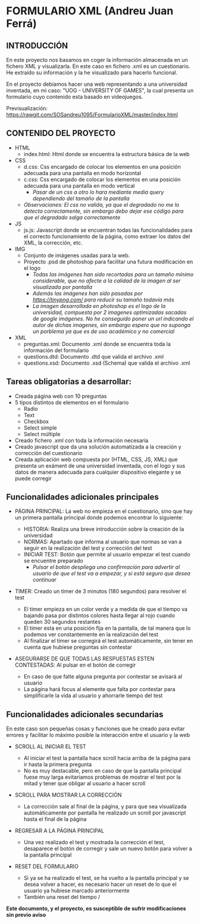 # FORMULARIO XML (Andreu Juan Ferrá)

INTRODUCCIÓN
------------
En este proyecto nos basamos en coger la información almacenada en un fichero XML y visualizarla. En este caso en fichero .xml es un cuestionario. 
He extraído su información y la he visualizado para hacerlo funcional.

En el proyecto debíamos hacer una web representando a una universidad inventada, en mi caso: "UOG - UNIVERSITY OF GAMES", la cual presenta 
un formulario cuyo contenido esta basado en videojuegos.

Previsualización: https://rawgit.com/SOSandreu1095/FormularioXML/master/index.html


CONTENIDO DEL PROYECTO
----------------------

* HTML
  * index.html: Html donde se encuentra la estructura básica de la web
* CSS
  * d.css: Css encargado de colocar los elementos en una posición adecuada para una pantalla en modo horizontal
  * c.css: Css encargado de colocar los elementos en una posición adecuada para una pantalla en modo vertical
    * _Pasar de un css a otro lo hara mediante media query dependiendo del tamaño de la pantalla_
   * _Observaciones: El css no valida, ya que el degradado no me lo detecta correctamente, sin embargo debo dejar ese código para que el degradado salga correctamente_ 
* JS
  * js.js: Javascript donde se encuentran todas las funcionalidades para el correcto funcionamiento de la página, como extraer los datos del XML, la corrección, etc.
* IMG
  * Conjunto de imágenes usadas para la web.
  * Proyecto .psd de photoshop para facilitar una futura modificación en el logo
    * _Todas las imágenes han sido recortadas para un tamaño mínimo considerable, que no afecte a la calidad de la imagen al ser visualizada por pantalla_
    * _Además las imágenes han sido pasadas por https://tinypng.com/ para reducir su tamaño todavía más_
    * _La imagen desarrollada en photoshop es el logo de la universidad, compuesta por 2 imagenes optimizadas sacadas de google imágenes. No he conseguido poner un url indicando el autor de dichas imagenes, sin embargo espero que no suponga un porblema ya que es de uso académico y no comercial_
* XML
  * preguntas.xml: Documento .xml donde se encuentra toda la información del formulario
  * questions.dtd: Documento .dtd que valida el archivo .xml
  * questions.xsd: Documento .xsd (Schema) que valida el archivo .xml
    
Tareas obligatorias a desarrollar:
---------------------------------
* Creada página web con 10 preguntas
* 5 tipos distintos de elementos en el formulario
  * Radio
  * Text
  * Checkbox
  * Select simple
  * Select múltiple
* Creado fichero .xml con toda la información necesaria
* Creado javascript que da una solución automatizada a la creación y corrección del cuestionario
* Creada aplicación web compuesta por (HTML, CSS, JS, XML) que presenta un exáment de una universidad inventada, con el logo y sus datos de manera adecuada para cualquier dispositivo elegante y se puede corregir


Funcionalidades adicionales principales
---------------------------------------
* PÁGINA PRINCIPAL: La web no empieza en el cuestionario, sino que hay un primera pantalla principal donde podemos encontrar lo siguiente:
  * HISTORIA: Realiza una breve introducción sobre la creación de la universidad
  * NORMAS: Apartado que informa al usuario que normas se van a seguir en la realización del test y corrección del test
  * INICIAR TEST: Botón que permite al usuario empezar el test cuando se encuentre preparado
    * _Pulsar el botón despliega una confirmación para advertir al usuario de que el test va a empezar, y si está seguro que desea continuar_

* TIMER: Creado un timer de 3 minutos (180 segundos) para resolver el test
  * El timer empieza en un color verde y a medida de que el tiempo va bajando pasa por distintos colores hasta llegar al rojo cuando queden 30 segundos restantes
  * El timer esta en una posición fija en la pantalla, de tal manera que lo podemos ver constantemente en la realización del test
  * Al finalizar el timer se corregirá el test automáticamente, sin tener en cuenta que hubiese preguntas sin contestar

* ASEGURARSE DE QUE TODAS LAS RESPUESTAS ESTEN CONTESTADAS: Al pulsar en el botón de corregir
  * En caso de que falte alguna pregunta por contestar se avisará al usuario
  * La página hará focus al elemente que falta por contestar para simplificarle la vida al usuario y ahorrarle tiempo del test

Funcionalidades adicionales secundarias
---------------------------------------
En este caso son pequeñas cosas y funciones que he creado para evitar errores y facilitar lo máximo posible la interacción entre el usuario y la web

* SCROLL AL INICIAR EL TEST
  * Al iniciar el test la pantalla hace scroll hacia arriba de la página para ir hasta la primera pregunta
  * No es muy destacable, pero en caso de que la pantalla principal fuese muy larga evitariamos problemas de mostrar el test por la mitad y tener que obligar al usuario a hacer scroll

* SCROLL PARA MOSTRAR LA CORRECCIÓN
  * La corrección sale al final de la página, y para que sea visualizada automáticamente por pantalla he realizado un scroll por javascript hasta el final de la página

* REGRESAR A LA PÁGINA PRINCIPAL
  * Una vez realizado el test y mostrada la corrección el test, desaparece el botón de corregir y sale un nuevo botón para volver a la pantalla principal

* RESET DEL FORMULARIO
  * Si ya se ha realizado el test, se ha vuelto a la pantalla principal y se desea volver a hacer, es necesario hacer un reset de lo que el usuario ya hubiese marcado anteriormente
  * También una reset del  tiempo
/

**Este documento, y el proyecto, es susceptible de sufrir modificaciones sin previo aviso**
